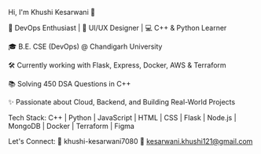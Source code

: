 Hi, I'm Khushi Kesarwani 👋

🚀 DevOps Enthusiast | 🎨 UI/UX Designer | 💻 C++ & Python Learner

🎓 B.E. CSE (DevOps) @ Chandigarh University

🛠 Currently working with Flask, Express, Docker, AWS & Terraform

📚 Solving 450 DSA Questions in C++

✨ Passionate about Cloud, Backend, and Building Real-World Projects

Tech Stack:
C++ | Python | JavaScript | HTML | CSS | Flask | Node.js | MongoDB | Docker | Terraform | Figma

Let's Connect:
🔗 khushi-kesarwani7080
📧 kesarwani.khushi121@gmail.com

<!---
kesarwanikhushi/kesarwanikhushi is a ✨ special ✨ repository because its `README.md` (this file) appears on your GitHub profile.
You can click the Preview link to take a look at your changes.
--->
